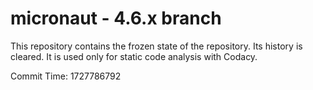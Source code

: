 # micronaut - 4.6.x branch

This repository contains the frozen state of the repository.
Its history is cleared. It is used only for static code
analysis with Codacy.

Commit Time: 1727786792